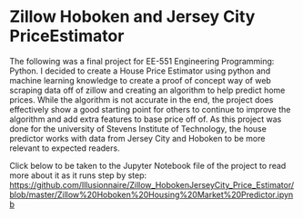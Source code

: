 # Zillow Hoboken and Jersey City PriceEstimator

The following was a final project for EE-551 Engineering Programming: Python. I decided to create a House Price Estimator using python and machine learning knowledge to create a proof of concept way of web scraping data off of zillow and creating an algorithm to help predict home prices. While the algorithm is not accurate in the end, the project does effectively show a good starting point for others to continue to improve the algorithm and add extra features to base price off of. As this project was done for the university of Stevens Institute of Technology, the house predictor works with data from Jersey City and Hoboken to be more relevant to expected readers.

Click below to be taken to the Jupyter Notebook file of the project to read more about it as it runs step by step:
https://github.com/Illusionnaire/Zillow_HobokenJerseyCity_Price_Estimator/blob/master/Zillow%20Hoboken%20Housing%20Market%20Predictor.ipynb
